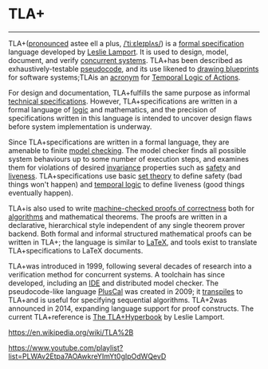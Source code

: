 # TLA+

---

TLA+([pronounced](https://en.wikipedia.org/wiki/English_alphabet#Letter_names) astee ell a plus, [/ˈtiːɛleɪplʌs/](https://en.wikipedia.org/wiki/Help:IPA/English)) is a [formal specification](https://en.wikipedia.org/wiki/Formal_specification) language developed by [Leslie Lamport](https://en.wikipedia.org/wiki/Leslie_Lamport). It is used to design, model, document, and verify [concurrent systems](https://en.wikipedia.org/wiki/Concurrent_systems). TLA+has been described as exhaustively-testable [pseudocode](https://en.wikipedia.org/wiki/Pseudocode), and its use likened to [drawing blueprints](https://en.wikipedia.org/wiki/Technical_drawing) for software systems;TLAis an [acronym](https://en.wikipedia.org/wiki/Acronym) for [Temporal Logic of Actions](https://en.wikipedia.org/wiki/Temporal_Logic_of_Actions).

For design and documentation, TLA+fulfills the same purpose as informal [technical specifications](https://en.wikipedia.org/wiki/Technical_specifications). However, TLA+specifications are written in a formal language of [logic](https://en.wikipedia.org/wiki/Logic) and mathematics, and the precision of specifications written in this language is intended to uncover design flaws before system implementation is underway.

Since TLA+specifications are written in a formal language, they are amenable to finite [model checking](https://en.wikipedia.org/wiki/Model_checking). The model checker finds all possible system behaviours up to some number of execution steps, and examines them for violations of desired [invariance](https://en.wikipedia.org/wiki/Invariant_(computer_science)) properties such as [safety](https://en.wikipedia.org/wiki/Safety_(distributed_computing)) and [liveness](https://en.wikipedia.org/wiki/Liveness). TLA+specifications use basic [set theory](https://en.wikipedia.org/wiki/Set_theory) to define safety (bad things won't happen) and [temporal logic](https://en.wikipedia.org/wiki/Temporal_logic) to define liveness (good things eventually happen).

TLA+is also used to write [machine-checked proofs of correctness](https://en.wikipedia.org/wiki/Automated_theorem_proving) both for [algorithms](https://en.wikipedia.org/wiki/Algorithms) and mathematical theorems. The proofs are written in a declarative, hierarchical style independent of any single theorem prover backend. Both formal and informal structured mathematical proofs can be written in TLA+; the language is similar to [LaTeX](https://en.wikipedia.org/wiki/LaTeX), and tools exist to translate TLA+specifications to LaTeX documents.

TLA+was introduced in 1999, following several decades of research into a verification method for concurrent systems. A toolchain has since developed, including an [IDE](https://en.wikipedia.org/wiki/Interactive_development_environment) and distributed model checker. The pseudocode-like language [PlusCal](https://en.wikipedia.org/wiki/PlusCal) was created in 2009; it [transpiles](https://en.wikipedia.org/wiki/Source-to-source_compiler) to TLA+and is useful for specifying sequential algorithms. TLA+2was announced in 2014, expanding language support for proof constructs. The current TLA+reference is [The TLA+Hyperbook](http://research.microsoft.com/en-us/um/people/lamport/tla/hyperbook.html) by Leslie Lamport.

<https://en.wikipedia.org/wiki/TLA%2B>

<https://www.youtube.com/playlist?list=PLWAv2Etpa7AOAwkreYImYt0gIpOdWQevD>
